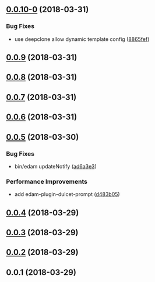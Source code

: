 <a name="0.0.10-0"></a>
## [0.0.10-0](https://github.com/imcuttle/edam/compare/v0.0.9...v0.0.10-0) (2018-03-31)


### Bug Fixes

* use deepclone allow dynamic template config ([8865fef](https://github.com/imcuttle/edam/commit/8865fef))



<a name="0.0.9"></a>
## [0.0.9](https://github.com/imcuttle/edam/compare/v0.0.8...v0.0.9) (2018-03-31)



<a name="0.0.8"></a>
## [0.0.8](https://github.com/imcuttle/edam/compare/v0.0.7...v0.0.8) (2018-03-31)



<a name="0.0.7"></a>
## [0.0.7](https://github.com/imcuttle/edam/compare/v0.0.6...v0.0.7) (2018-03-31)



<a name="0.0.6"></a>
## [0.0.6](https://github.com/imcuttle/edam/compare/v0.0.5...v0.0.6) (2018-03-31)



<a name="0.0.5"></a>
## [0.0.5](https://github.com/imcuttle/edam/compare/v0.0.4...v0.0.5) (2018-03-30)


### Bug Fixes

* bin/edam updateNotify ([ad6a3e3](https://github.com/imcuttle/edam/commit/ad6a3e3))


### Performance Improvements

* add edam-plugin-dulcet-prompt ([d483b05](https://github.com/imcuttle/edam/commit/d483b05))



<a name="0.0.4"></a>
## [0.0.4](https://github.com/imcuttle/edam/compare/v0.0.3...v0.0.4) (2018-03-29)



<a name="0.0.3"></a>
## [0.0.3](https://github.com/imcuttle/edam/compare/v0.0.2...v0.0.3) (2018-03-29)



<a name="0.0.2"></a>
## [0.0.2](https://github.com/imcuttle/edam/compare/v0.0.1...v0.0.2) (2018-03-29)



<a name="0.0.1"></a>
## 0.0.1 (2018-03-29)



